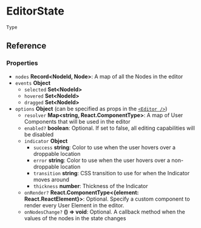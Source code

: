 # EditorState

`Type`

## Reference

### Properties

- `nodes` **Record<NodeId, Node>**: A map of all the Nodes in the editor
- `events` **Object**
  - `selected` **Set\<NodeId>**
  - `hovered` **Set\<NodeId>**
  - `dragged` **Set\<NodeId>**
- `options` **Object** (can be specified as props in the [`<Editor />`](Editor.md))
  - `resolver` **Map<string, React.ComponentType>**: A map of User Components that will be used in the editor
  - `enabled?` **boolean**: Optional. If set to false, all editing capabilities will be disabled
  - `indicator` **Object**
    - `success` **string**: Color to use when the user hovers over a droppable location
    - `error` **string**: Color to use when the user hovers over a non-droppable location
    - `transition` **string**: CSS transition to use for when the Indicator moves around
    - `thickness` **number**: Thickness of the Indicator
  - `onRender?` **React.ComponentType<{element: React.ReactElement}>**: Optional. Specify a custom component to render every User Element in the editor.
  - `onNodesChange?` **() => void**: Optional. A callback method when the values of the nodes in the state changes
